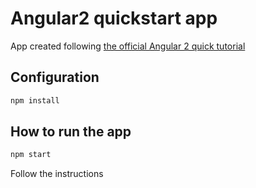 # Angular2 quickstart app

App created following [the official Angular 2 quick tutorial](https://angular.io/docs/js/latest/quickstart.html)

## Configuration

```sh
npm install
```

## How to run the app

```sh
npm start
```

Follow the instructions
